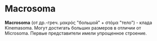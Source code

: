 # Macrosoma

**Macrosoma** (от др.-греч. μακρός "большой" + στόμα "тело") - клада Kinemasoma. Могут достигать больших размеров в отличии от Microsoma. Первые представители имели упрощенное строение.